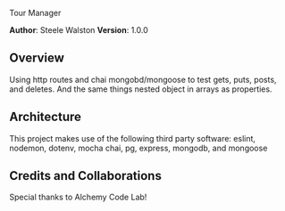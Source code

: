 Tour Manager

**Author**: Steele Walston
**Version**: 1.0.0

## Overview
Using http routes and chai mongobd/mongoose to test gets, puts, posts, and deletes. And the same things nested object in arrays as properties. 

## Architecture
This project makes use of the following third party software: eslint, nodemon, dotenv, mocha chai, pg, express, mongodb, and mongoose

## Credits and Collaborations
Special thanks to Alchemy Code Lab!